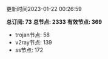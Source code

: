 更新时间2023-01-22 00:26:59

**总订阅: 73**
**总节点: 2333**
**有效节点: 369**
- trojan节点: 58
- v2ray节点: 139
- ss节点: 172
